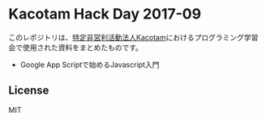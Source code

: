 # Kacotam Hack Day 2017-09

このレポジトリは、[特定非営利活動法人Kacotam](http://kacotam.com/)におけるプログラミング学習会で使用された資料をまとめたものです。 

- Google App Scriptで始めるJavascript入門


## License

MIT
